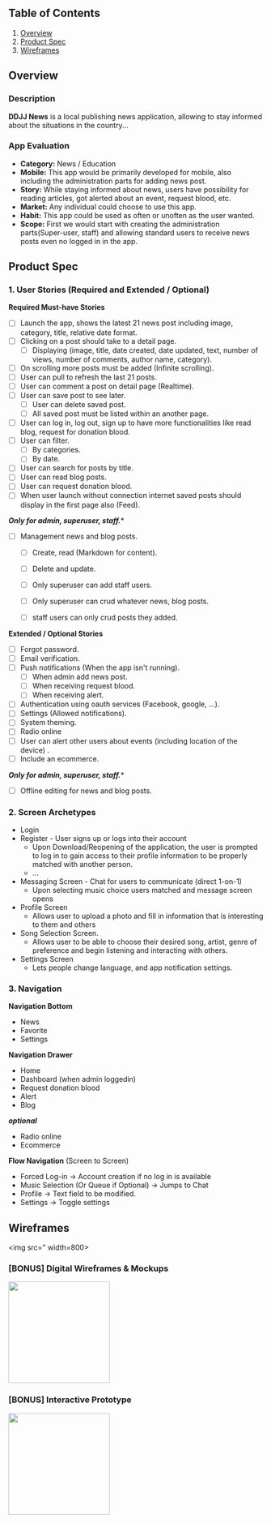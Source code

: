 
## Table of Contents
1. [Overview](#Overview)
1. [Product Spec](#Product-Spec)
1. [Wireframes](#Wireframes)

## Overview
### Description
**DDJJ News** is a local publishing news application, allowing to stay informed about the situations in the country...

### App Evaluation
- **Category:** News / Education
- **Mobile:** This app would be primarily developed for mobile, also including the administration parts for adding news post.
- **Story:** While staying informed about news, users have possibility for reading articles, got alerted about an event, request blood, etc.
- **Market:** Any individual could choose to use this app.
- **Habit:** This app could be used as often or unoften as the user wanted.
- **Scope:** First we would start with creating the administration parts(Super-user, staff) and allowing standard users to receive news posts even no logged in in the app.

## Product Spec
### 1. User Stories (Required and Extended / Optional)

**Required Must-have Stories**

- [ ] Launch the app, shows the latest 21 news post including image, category, title, relative date format. 
- [ ] Clicking on a post should take to a detail page.
  - [ ] Displaying (image, title, date created, date updated, text, number of views, number of  comments, author name, category).
- [ ] On scrolling more posts must be added (Infinite scrolling).
- [ ] User can pull to refresh the last 21 posts.
- [ ] User can comment a post on detail page (Realtime).
- [ ] User can save post to see later.
  - [ ] User can delete saved post.
  - [ ] All saved post must be listed within an another page. 
- [ ] User can log in, log out, sign up to have more functionalities like read blog, request for donation blood.
- [ ] User can filter.
  - [ ] By categories.
  - [ ] By date.
- [ ] User can search for posts by title.
- [ ] User can read blog posts.
- [ ] User can request donation blood.
- [ ] When user launch without connection internet saved posts should display in the first page also (Feed).

***Only for admin, superuser, staff.****

- [ ] Management news and blog posts.
  - [ ] Create, read (Markdown for content).
  - [ ] Delete and update.
  - [ ] Only superuser can add staff users.
  - [ ] Only superuser can crud whatever news, blog posts.
  - [ ] staff users can only crud posts they added.



**Extended / Optional Stories**
- [ ] Forgot password.
- [ ] Email verification.
- [ ] Push notifications (When the app isn't running).
  - [ ] When admin add news post.
  - [ ] When receiving request blood.
  - [ ] When receiving alert.
- [ ] Authentication using oauth services (Facebook, google, ...). 
- [ ] Settings (Allowed notifications).
- [ ] System theming.
- [ ] Radio online
- [ ] User can alert other users about events (including location of the device) .
- [ ] Include an ecommerce.

***Only for admin, superuser, staff.****
- [ ] Offline editing for news and blog posts.


### 2. Screen Archetypes

* Login 
* Register - User signs up or logs into their account
   * Upon Download/Reopening of the application, the user is prompted to log in to gain access to their profile information to be properly matched with another person. 
   * ...
* Messaging Screen - Chat for users to communicate (direct 1-on-1)
   * Upon selecting music choice users matched and message screen opens
* Profile Screen 
   * Allows user to upload a photo and fill in information that is interesting to them and others
* Song Selection Screen.
   * Allows user to be able to choose their desired song, artist, genre of preference and begin listening and interacting with others.
* Settings Screen
   * Lets people change language, and app notification settings.

### 3. Navigation

**Navigation Bottom**

* News
* Favorite
* Settings

**Navigation Drawer**

* Home
* Dashboard (when admin loggedin)
* Request donation blood
* Alert
* Blog


***optional***

* Radio online
* Ecommerce

**Flow Navigation** (Screen to Screen)
* Forced Log-in -> Account creation if no log in is available
* Music Selection (Or Queue if Optional) -> Jumps to Chat
* Profile -> Text field to be modified. 
* Settings -> Toggle settings

## Wireframes
<img src=" width=800><br>

### [BONUS] Digital Wireframes & Mockups
<img src="" height=200>

### [BONUS] Interactive Prototype
<img src="" width=200>
